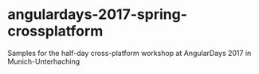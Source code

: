 # angulardays-2017-spring-crossplatform
Samples for the half-day cross-platform workshop at AngularDays 2017 in Munich-Unterhaching
